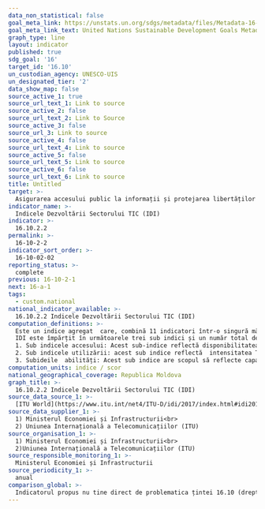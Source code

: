 ```yaml
---
data_non_statistical: false
goal_meta_link: https://unstats.un.org/sdgs/metadata/files/Metadata-16-10-02.pdf
goal_meta_link_text: United Nations Sustainable Development Goals Metadata (pdf 1361kB)
graph_type: line
layout: indicator
published: true
sdg_goal: '16'
target_id: '16.10'
un_custodian_agency: UNESCO-UIS
un_designated_tier: '2'
data_show_map: false
source_active_1: true
source_url_text_1: Link to source
source_active_2: false
source_url_text_2: Link to Source
source_active_3: false
source_url_3: Link to source
source_active_4: false
source_url_text_4: Link to source
source_active_5: false
source_url_text_5: Link to source
source_active_6: false
source_url_text_6: Link to source
title: Untitled
target: >-
  Asigurarea accesului public la informații și protejarea libertăților fundamentale,  în conformitate cu legislația națională și acordurile internaționale
indicator_name: >-
  Indicele Dezvoltării Sectorului TIC (IDI)
indicator: >-
  16.10.2.2
permalink: >-
  16-10-2-2
indicator_sort_order: >-
  16-10-02-02
reporting_status: >-
  complete
previous: 16-10-2-1
next: 16-a-1
tags:
  - custom.national
national_indicator_available: >-
  16.10.2.2 Indicele Dezvoltării Sectorului TIC (IDI)
computation_definitions: >-
  Este un indice agregat  care, combină 11 indicatori într-o singură măsură de referință. Este utilizat pentru a monitoriza și compara evoluțiile tehnologiei informației și comunicațiilor (TIC) între țări și de-a lungul timpului.<br> 
  IDI este împărțit în următoarele trei sub indici și un număr total de 11 indicatori:<br> 
  1. Sub indicele accesului: Acest sub-indice reflectă disponibilitatea TIC și include cinci indicatori de infrastructură și acces (abonamente la telefon fix, abonamente la telefon și telefon mobil, lățime internațională de bandă pentru utilizatorii de Internet, gospodării cu computer și gospodării cu acces la internet).<br> 
  2. Sub indicele utilizării: acest sub indice reflectă  intensitatea TIC și include trei indicatori de intensitate și utilizare (persoane care utilizează Internetul, abonamente fixe în bandă largă și abonamente în bandă largă mobilă).<br> 
  3. Subideile  abilități: Acest sub indice are scopul să reflecte capacitățile sau abilitățile care sunt  importante pentru TIC. Acesta include trei indicatori proxy (anii medii de școlarizare, cuprinderea brută de cuprindere în învățământul secundar general și în învățământul secundar terțiar). Întrucât aceștia sunt indicatori proxy, și nu indicatori care măsoară direct abilitățile legate de TIC, se acordă o atenție mai mică sub indicelui de abilități atunci când se calculează ID-uri, decât celorlalți doi sub indici.
computation_units: indice / scor
national_geographical_coverage: Republica Moldova
graph_title: >-
  16.10.2.2 Indicele Dezvoltării Sectorului TIC (IDI)
source_data_source_1: >-
  [ITU World](https://www.itu.int/net4/ITU-D/idi/2017/index.html#idi2017economycard-tab&MDA)
source_data_supplier_1: >-
  1) Ministerul Economiei și Infrastructurii<br> 
  2) Uniunea Internațională a Telecomunicațiilor (ITU)
source_organisation_1: >-
  1) Ministerul Economiei și Infrastructurii<br> 
  2)Uniunea Internațională a Telecomunicațiilor (ITU)
source_responsible_monitoring_1: >-
  Ministerul Economiei și Infrastructurii
source_periodicity_1: >-
  anual
comparison_global: >-
  Indicatorul propus nu tine direct de problematica țintei 16.10 (dreptul privind accesul la informație). Indicatorul național este un indicator complementar care vine cu date referitoare la evoluțiile tehnologiei informației și comunicațiilor (TIC) pentru facilitarea și creșterea accesului la informație.
---
```

